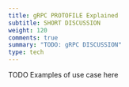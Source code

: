 ```yaml
---
title: gRPC PROTOFILE Explained
subtitle: SHORT DISCUSSION
weight: 120
comments: true
summary: "TODO: gRPC DISCUSSION"
type: tech
---
```


TODO Examples of use case here


